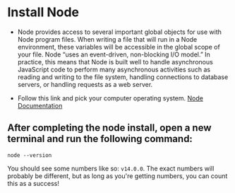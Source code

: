 # Install Node
* Node provides access to several important global objects for use with Node program files. When writing a file that will run in a Node environment, these variables will be accessible in the global scope of your file.
Node “uses an event-driven, non-blocking I/O model.” In practice, this means that Node is built well to handle asynchronous JavaScript code to perform many asynchronous activities such as reading and writing to the file system, handling connections to database servers, or handling requests as a web server.

* Follow this link and pick your computer operating system. [Node Documentation](https://nodejs.org/en/download/)

## After completing the node install, open a new terminal and run the following command:



``` 
node --version 
```
 You should see some numbers like so: `v14.0.0`. The exact numbers will probably be different, but as long as you're getting numbers, you can count this as a success!
